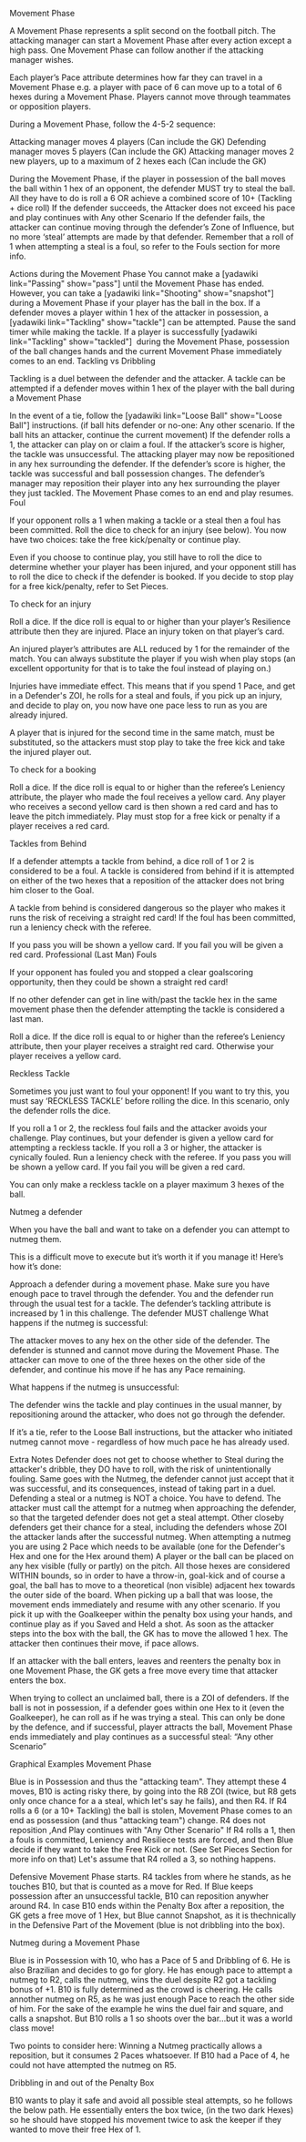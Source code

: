 Movement Phase

A Movement Phase represents a split second on the football pitch. The attacking manager can start a Movement Phase after every action except a high pass. One Movement Phase can follow another if the attacking manager wishes.

Each player’s Pace attribute determines how far they can travel in a Movement Phase e.g. a player with pace of 6 can move up to a total of 6 hexes during a Movement Phase. Players cannot move through teammates or opposition players.

During a Movement Phase, follow the 4-5-2 sequence:

Attacking manager moves 4 players (Can include the GK)
Defending manager moves 5 players (Can include the GK)
Attacking manager moves 2 new players, up to a maximum of 2 hexes each (Can include the GK)

During the Movement Phase, if the player in possession of the ball moves the ball within 1 hex of an opponent, the defender MUST try to steal the ball.
All they have to do is roll a 6 OR achieve a combined score of 10+ (Tackling + dice roll)
If the defender succeeds, the Attacker does not exceed his pace and play continues with Any other Scenario
If the defender fails, the attacker can continue moving through the defender’s Zone of Influence, but no more ‘steal’ attempts are made by that defender.
Remember that a roll of 1 when attempting a steal is a foul, so refer to the Fouls section for more info.

Actions during the Movement Phase
You cannot make a [yadawiki link="Passing" show="pass"] until the Movement Phase has ended. However, you can take a [yadawiki link="Shooting" show="snapshot"] during a Movement Phase if your player has the ball in the box.
If a defender moves a player within 1 hex of the attacker in possession, a [yadawiki link="Tackling" show="tackle"] can be attempted. Pause the sand timer while making the tackle.
If a player is successfully [yadawiki link="Tackling" show="tackled"]  during the Movement Phase, possession of the ball changes hands and the current Movement Phase immediately comes to an end.
Tackling vs Dribbling

Tackling is a duel between the defender and the attacker. A tackle can be attempted if a defender moves within 1 hex of the player with the ball during a Movement Phase

In the event of a tie, follow the [yadawiki link="Loose Ball" show="Loose Ball"] instructions. (if ball hits defender or no-one: Any other scenario. If the ball hits an attacker, continue the current movement)
If the defender rolls a 1, the attacker can play on or claim a foul.
If the attacker’s score is higher, the tackle was unsuccessful. The attacking player may now be repositioned in any hex surrounding the defender.
If the defender’s score is higher, the tackle was successful and ball possession changes. The defender’s manager may reposition their player into any hex surrounding the player they just tackled. The Movement Phase comes to an end and play resumes.
Foul

If your opponent rolls a 1 when making a tackle or a steal then a foul has been committed. Roll the dice to check for an injury (see below). You now have two choices: take the free kick/penalty or continue play.

Even if you choose to continue play, you still have to roll the dice to determine whether your player has been injured, and your opponent still has to roll the dice to check if the defender is booked. If you decide to stop play for a free kick/penalty, refer to Set Pieces.

To check for an injury

Roll a dice. If the dice roll is equal to or higher than your player’s Resilience attribute then they are injured. Place an injury token on that player’s card.

An injured player’s attributes are ALL reduced by 1 for the remainder of the match. You can always substitute the player if you wish when play stops (an excellent opportunity for that is to take the foul instead of playing on.)

Injuries have immediate effect. This means that if you spend 1 Pace, and get in a Defender's ZOI, he rolls for a steal and fouls, if you pick up an injury, and decide to play on, you now have one pace less to run as you are already injured.

A player that is injured for the second time in the same match, must be substituted, so the attackers must stop play to take the free kick and take the injured player out.

To check for a booking

Roll a dice. If the dice roll is equal to or higher than the referee’s Leniency attribute, the player who made the foul receives a yellow card. Any player who receives a second yellow card is then shown a red card and has to leave the pitch immediately. Play must stop for a free kick or penalty if a player receives a red card.

Tackles from Behind

If a defender attempts a tackle from behind, a dice roll of 1 or 2 is considered to be a foul. A tackle is considered from behind if it is attempted on either of the two hexes that a reposition of the attacker does not bring him closer to the Goal.

A tackle from behind is considered dangerous so the player who makes it runs the risk of receiving a straight red card! If the foul has been committed, run a leniency check with the referee.

If you pass you will be shown a yellow card.
If you fail you will be given a red card.
Professional (Last Man) Fouls

If your opponent has fouled you and stopped a clear goalscoring opportunity, then they could be shown a straight red card!

If no other defender can get in line with/past the tackle hex in the same movement phase then the defender attempting the tackle is considered a last man.

Roll a dice. If the dice roll is equal to or higher than the referee’s Leniency attribute, then your player receives a straight red card. Otherwise your player receives a yellow card.

Reckless Tackle

Sometimes you just want to foul your opponent! If you want to try this, you must say ‘RECKLESS TACKLE’ before rolling the dice. In this scenario, only the defender rolls the dice.

If you roll a 1 or 2, the reckless foul fails and the attacker avoids your challenge. Play continues, but your defender is given a yellow card for attempting a reckless tackle.
If you roll a 3 or higher, the attacker is cynically fouled. Run a leniency check with the referee. If you pass you will be shown a yellow card. If you fail you will be given a red card.

You can only make a reckless tackle on a player maximum 3 hexes of the ball.

Nutmeg a defender

When you have the ball and want to take on a defender you can attempt to nutmeg them.

This is a difficult move to execute but it’s worth it if you manage it! Here’s how it’s done:

Approach a defender during a movement phase.
Make sure you have enough pace to travel through the defender.
You and the defender run through the usual test for a tackle.
The defender’s tackling attribute is increased by 1 in this challenge.
The defender MUST challenge
What happens if the nutmeg is successful:

The attacker moves to any hex on the other side of the defender. The defender is stunned and cannot move during the Movement Phase. The attacker can move to one of the three hexes on the other side of the defender, and continue his move if he has any Pace remaining.

What happens if the nutmeg is unsuccessful:

The defender wins the tackle and play continues in the usual manner, by repositioning around the attacker, who does not go through the defender.

If it’s a tie, refer to the Loose Ball instructions, but the attacker who initiated nutmeg cannot move - regardless of how much pace he has already used.

Extra Notes
Defender does not get to choose whether to Steal during the attacker's dribble, they DO have to roll, with the risk of unintentionally fouling.
Same goes with the Nutmeg, the defender cannot just accept that it was successful, and its consequences, instead of taking part in a duel.
Defending a steal or a nutmeg is NOT a choice. You have to defend.
The attacker must call the attempt for a nutmeg when approaching the defender, so that the targeted defender does not get a steal attempt. Other closeby defenders get their chance for a steal, including the defenders whose ZOI the attacker lands after the successful nutmeg.
When attempting a nutmeg you are using 2 Pace which needs to be available (one for the Defender's Hex and one for the Hex around them)
A player or the ball can be placed on any hex visible (fully or partly) on the pitch. All those hexes are considered WITHIN bounds, so in order to have a throw-in, goal-kick and of course a goal, the ball has to move to a theoretical (non visible) adjacent hex towards the outer side of the board.
When picking up a ball that was loose, the movement ends immediately and resume with any other scenario. If you pick it up with the Goalkeeper within the penalty box using your hands, and continue play as if you Saved and Held a shot.
As soon as the attacker steps into the box with the ball, the GK has to move the allowed 1 hex. The attacker then continues their move, if pace allows.

If an attacker with the ball enters, leaves and reenters the penalty box in one Movement Phase, the GK gets a free move every time that attacker enters the box.

When trying to collect an unclaimed ball, there is a ZOI of defenders. If the ball is not in possession, if a defender goes within one Hex to it (even the Goalkeeper), he can roll as if he was trying a steal.
This can only be done by the defence, and if successful, player attracts the ball, Movement Phase ends immediately and play continues as a successful steal: “Any other Scenario”

Graphical Examples
Movement Phase

Blue is in Possession and thus the "attacking team".
They attempt these 4 moves, B10 is acting risky there, by going into the R8 ZOI (twice, but R8 gets only once chance for a a steal, which let's say he fails), and then R4.
If R4 rolls a 6 (or a 10+ Tackling) the ball is stolen, Movement Phase comes to an end as possession (and thus "attacking team") change. R4 does not reposition ,And Play continues with "Any Other Scenario"
If R4 rolls a 1, then a fouls is committed, Leniency and Resiliece tests are forced, and then Blue decide if they want to take the Free Kick or not. (See Set Pieces Section for more info on that)
Let's assume that R4 rolled a 3, so nothing happens.

Defensive Movement Phase starts.
R4 tackles from where he stands, as he touches B10, but that is counted as a move for Red.
If Blue keeps possession after an unsuccessful tackle, B10 can reposition anywher around R4.
In case B10 ends within the Penalty Box after a reposition, the GK gets a free move of 1 Hex, but Blue cannot Snapshot, as it is thechnically in the Defensive Part of the Movement (blue is not dribbling into the box).

Nutmeg during a Movement Phase

Blue is in Possession with 10, who has a Pace of 5 and Dribbling of 6. He is also Brazilian and decides to go for glory.
He has enough pace to attempt a nutmeg to R2, calls the nutmeg, wins the duel despite R2 got a tackling bonus of +1.
B10 is fully determined as the crowd is cheering. He calls annother nutmeg on R5, as he was just enough Pace to reach the other side of him. For the sake of the example he wins the duel fair and square, and calls a snapshot. But B10 rolls a 1 so shoots over the bar...but it was a world class move!

Two points to consider here:
Winning a Nutmeg practically allows a reposition, but it consumes 2 Paces whatsoever.
If B10 had a Pace of 4, he could not have attempted the nutmeg on R5.

Dribbling in and out of the Penalty Box

B10 wants to play it safe and avoid all possible steal attempts, so he follows the below path. He essentially enters the box twice, (in the two dark Hexes) so he should have stopped his movement twice to ask the keeper if they wanted to move their free Hex of 1.